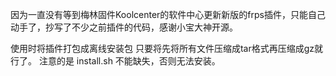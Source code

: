 因为一直没有等到梅林固件Koolcenter的软件中心更新新版的frps插件，只能自己动手了，抄写了不少之前插件的代码，感谢小宝大神开源。

使用时将插件打包成离线安装包
只要将先将所有文件压缩成tar格式再压缩成gz就行了。
注意的是 install.sh 不能缺失，否则无法安装。
